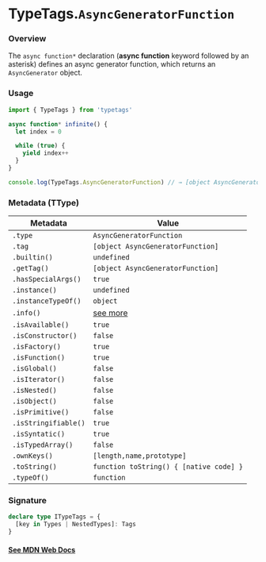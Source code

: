# TypeTags.`AsyncGeneratorFunction`

### Overview

The `async function*` declaration (**async function** keyword followed by an asterisk) defines an async generator function, which returns an `AsyncGenerator` object.

### Usage

```js
import { TypeTags } from 'typetags'

async function* infinite() {
  let index = 0

  while (true) {
    yield index++
  }
}

console.log(TypeTags.AsyncGeneratorFunction) // → [object AsyncGeneratorFunction]
```

### Metadata (TType)

| Metadata             | Value                                   |
| -------------------- | --------------------------------------- |
| `.type`              | `AsyncGeneratorFunction`                |
| `.tag`               | `[object AsyncGeneratorFunction]`       |
| `.builtin()`         | `undefined`                             |
| `.getTag()`          | `[object AsyncGeneratorFunction]`       |
| `.hasSpecialArgs()`  | `true`                                  |
| `.instance()`        | `undefined`                             |
| `.instanceTypeOf()`  | `object`                                |
| `.info()`            | [see more]()                            |
| `.isAvailable()`     | `true`                                  |
| `.isConstructor()`   | `false`                                 |
| `.isFactory()`       | `true`                                  |
| `.isFunction()`      | `true`                                  |
| `.isGlobal()`        | `false`                                 |
| `.isIterator()`      | `false`                                 |
| `.isNested()`        | `false`                                 |
| `.isObject()`        | `false`                                 |
| `.isPrimitive()`     | `false`                                 |
| `.isStringifiable()` | `true`                                  |
| `.isSyntatic()`      | `true`                                  |
| `.isTypedArray()`    | `false`                                 |
| `.ownKeys()`         | `[length,name,prototype]`               |
| `.toString()`        | `function toString() { [native code] }` |
| `.typeOf()`          | `function`                              |

### Signature

```ts
declare type ITypeTags = {
  [key in Types | NestedTypes]: Tags
}
```

#### [See MDN Web Docs](https://developer.mozilla.org/en-US/docs/Web/JavaScript/Reference/Statements/function*)
